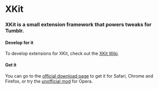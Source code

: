 XKit
====
### XKit is a small extension framework that powers tweaks for Tumblr.

#### Develop for it
To develop extensions for XKit, check out the [XKit Wiki](https://github.com/atesh/XKit/wiki).

#### Get it
You can go to the [official download page](https://www.xkit.info/download) to get it for Safari, Chrome and Firefox, or try the [unofficial mod](https://xkit-opera.tumblr.com) for Opera.
